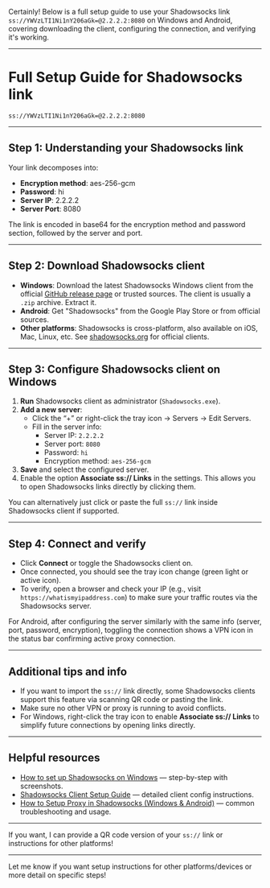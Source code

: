 Certainly! Below is a full setup guide to use your Shadowsocks link `ss://YWVzLTI1Ni1nY206aGk=@2.2.2.2:8080` on Windows and Android, covering downloading the client, configuring the connection, and verifying it's working.

---

# Full Setup Guide for Shadowsocks link  
`ss://YWVzLTI1Ni1nY206aGk=@2.2.2.2:8080`

---

## Step 1: Understanding your Shadowsocks link

Your link decomposes into:

- **Encryption method**: aes-256-gcm  
- **Password**: hi  
- **Server IP**: 2.2.2.2  
- **Server Port**: 8080

The link is encoded in base64 for the encryption method and password section, followed by the server and port.

---

## Step 2: Download Shadowsocks client

- **Windows**: Download the latest Shadowsocks Windows client from the official [GitHub release page](https://github.com/shadowsocks/shadowsocks-windows/releases) or trusted sources. The client is usually a `.zip` archive. Extract it.  
- **Android**: Get "Shadowsocks" from the Google Play Store or from official sources.  
- **Other platforms**: Shadowsocks is cross-platform, also available on iOS, Mac, Linux, etc. See [shadowsocks.org](https://shadowsocks.org/) for official clients.

---

## Step 3: Configure Shadowsocks client on Windows

1. **Run** Shadowsocks client as administrator (`Shadowsocks.exe`).
2. **Add a new server**:
   - Click the “+” or right-click the tray icon → Servers → Edit Servers.
   - Fill in the server info:
     - Server IP: `2.2.2.2`
     - Server port: `8080`
     - Password: `hi`
     - Encryption method: `aes-256-gcm`
3. **Save** and select the configured server.
4. Enable the option **Associate ss:// Links** in the settings. This allows you to open Shadowsocks links directly by clicking them.

You can alternatively just click or paste the full `ss://` link inside Shadowsocks client if supported.

---

## Step 4: Connect and verify

- Click **Connect** or toggle the Shadowsocks client on.
- Once connected, you should see the tray icon change (green light or active icon).
- To verify, open a browser and check your IP (e.g., visit `https://whatismyipaddress.com`) to make sure your traffic routes via the Shadowsocks server.

For Android, after configuring the server similarly with the same info (server, port, password, encryption), toggling the connection shows a VPN icon in the status bar confirming active proxy connection.

---

## Additional tips and info

- If you want to import the `ss://` link directly, some Shadowsocks clients support this feature via scanning QR code or pasting the link.  
- Make sure no other VPN or proxy is running to avoid conflicts.  
- For Windows, right-click the tray icon to enable **Associate ss:// Links** to simplify future connections by opening links directly.

---

## Helpful resources

- [How to set up Shadowsocks on Windows](https://blancvpn.com/help/how-to-set-up-shadowsocks-on-windows) — step-by-step with screenshots.  
- [Shadowsocks Client Setup Guide](https://centixkadon.github.io/b/app/shadowsocks/client/) — detailed client config instructions.  
- [How to Setup Proxy in Shadowsocks (Windows & Android)](https://www.webshare.io/blog/shadowsocks-proxy) — common troubleshooting and usage.

---

If you want, I can provide a QR code version of your `ss://` link or instructions for other platforms!

---

Let me know if you want setup instructions for other platforms/devices or more detail on specific steps!